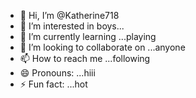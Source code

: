 - 👋 Hi, I’m @Katherine718
- 👀 I’m interested in boys...
- 🌱 I’m currently learning ...playing 
- 💞️ I’m looking to collaborate on ...anyone 
- 📫 How to reach me ...following 
- 😄 Pronouns: ...hiii
- ⚡ Fun fact: ...hot

<!---
Katherine718/Katherine718 is a ✨ special ✨ repository because its `README.md` (this file) appears on your GitHub profile.
You can click the Preview link to take a look at your changes.
--->
